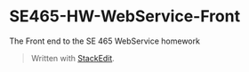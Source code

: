 # SE465-HW-WebService-Front
The Front end to the SE 465 WebService homework


> Written with [StackEdit](https://stackedit.io/).
<!--stackedit_data:
eyJoaXN0b3J5IjpbLTEwNTM2ODU3NDldfQ==
-->